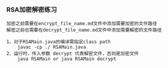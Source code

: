 ### RSA加密解密练习
	加密之前需要在encrypt_file_name.md文件中添加需要加密的文件路径  
	解密之前也需要在decrypt_file_name.md文件中添加需要解密的文件路径

	1、对于RSAMain.java的编译需指定class path
    	javac -cp ./ RSAMain.java  
	2、运行时，传入参数 decrypt 代表解密文件，否则是加密文件  
    	java RSAMain or java RSAMain decrypt